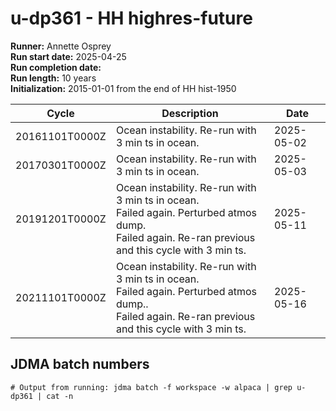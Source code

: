 # u-dp361 - HH highres-future

**Runner:** Annette Osprey  
**Run start date:** 2025-04-25  
**Run completion date:**   
**Run length:** 10 years  
**Initialization:** 2015-01-01 from the end of HH hist-1950  

| Cycle | Description | Date |
| --- | --- | --- |
| 20161101T0000Z | Ocean instability. Re-run with 3 min ts in ocean. | 2025-05-02 |
| 20170301T0000Z | Ocean instability. Re-run with 3 min ts in ocean. | 2025-05-03 |
| 20191201T0000Z | Ocean instability. Re-run with 3 min ts in ocean.<br>Failed again. Perturbed atmos dump.<br>Failed again. Re-ran previous and this cycle with 3 min ts. | 2025-05-11 |
| 20211101T0000Z | Ocean instability. Re-run with 3 min ts in ocean. <br>Failed again. Perturbed atmos dump..<br>Failed again. Re-ran previous and this cycle with 3 min ts.| 2025-05-16 |

## JDMA batch numbers
```
# Output from running: jdma batch -f workspace -w alpaca | grep u-dp361 | cat -n
```
